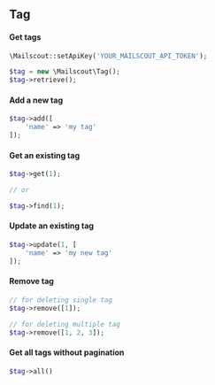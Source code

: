 ## Tag

#### Get tags

```php
\Mailscout::setApiKey('YOUR_MAILSCOUT_API_TOKEN');

$tag = new \Mailscout\Tag();
$tag->retrieve();
```

#### Add a new tag

```php
$tag->add([
    'name' => 'my tag'
]);
```

#### Get an existing tag

```php
$tag->get(1);

// or

$tag->find(1);
```

#### Update an existing tag

```php
$tag->update(1, [
    'name' => 'my new tag'
]);
```

#### Remove tag

```php
// for deleting single tag
$tag->remove([1]);

// for deleting multiple tag
$tag->remove([1, 2, 3]);
```

#### Get all tags without pagination

```php
$tag->all()
```